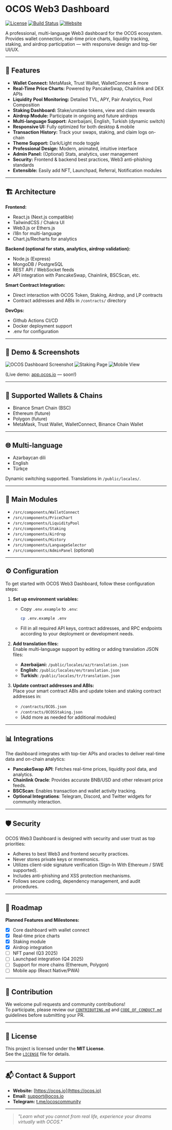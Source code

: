 # OCOS Web3 Dashboard

[![License](https://img.shields.io/badge/license-MIT-blue.svg)](LICENSE)
[![Build Status](https://img.shields.io/github/workflow/status/OCOS-ORG/ocos-web3-dashboard/CI)](https://github.com/OCOS-ORG/ocos-web3-dashboard/actions)
[![Website](https://img.shields.io/website-up-down-green-red/http/shields.io.svg)](https://ocos.io)

A professional, multi-language Web3 dashboard for the OCOS ecosystem.  
Provides wallet connection, real-time price charts, liquidity tracking, staking, and airdrop participation — with responsive design and top-tier UI/UX.

---

## 🚀 Features

- **Wallet Connect:** MetaMask, Trust Wallet, WalletConnect & more
- **Real-Time Price Charts:** Powered by PancakeSwap, Chainlink and DEX APIs
- **Liquidity Pool Monitoring:** Detailed TVL, APY, Pair Analytics, Pool Composition
- **Staking Dashboard:** Stake/unstake tokens, view and claim rewards
- **Airdrop Module:** Participate in ongoing and future airdrops
- **Multi-language Support:** Azerbaijani, English, Turkish (dynamic switch)
- **Responsive UI:** Fully optimized for both desktop & mobile
- **Transaction History:** Track your swaps, staking, and claim logs on-chain
- **Theme Support:** Dark/Light mode toggle
- **Professional Design:** Modern, animated, intuitive interface
- **Admin Panel:** (Optional) Stats, analytics, user management
- **Security:** Frontend & backend best practices, Web3 anti-phishing standards
- **Extensible:** Easily add NFT, Launchpad, Referral, Notification modules

---

## 🏗️ Architecture

**Frontend:**  
- React.js (Next.js compatible)
- TailwindCSS / Chakra UI  
- Web3.js or Ethers.js  
- i18n for multi-language  
- Chart.js/Recharts for analytics

**Backend (optional for stats, analytics, airdrop validation):**  
- Node.js (Express)
- MongoDB / PostgreSQL  
- REST API / WebSocket feeds  
- API integration with PancakeSwap, Chainlink, BSCScan, etc.

**Smart Contract Integration:**  
- Direct interaction with OCOS Token, Staking, Airdrop, and LP contracts  
- Contract addresses and ABIs in `/contracts/` directory

**DevOps:**  
- Github Actions CI/CD  
- Docker deployment support  
- .env for configuration

---

## 📲 Demo & Screenshots

![OCOS Dashboard Screenshot](docs/screenshots/dashboard-main.png)
![Staking Page](docs/screenshots/staking.png)
![Mobile View](docs/screenshots/mobile.png)

(Live demo: [app.ocos.io](https://app.ocos.io) — soon!)

---

## 🔌 Supported Wallets & Chains

- Binance Smart Chain (BSC)  
- Ethereum (future)  
- Polygon (future)  
- MetaMask, Trust Wallet, WalletConnect, Binance Chain Wallet

---

## 🌐 Multi-language

- Azərbaycan dili
- English
- Türkçe

Dynamic switching supported. Translations in `/public/locales/`.

---

## 🧩 Main Modules

- `/src/components/WalletConnect`
- `/src/components/PriceChart`
- `/src/components/LiquidityPool`
- `/src/components/Staking`
- `/src/components/Airdrop`
- `/src/components/History`
- `/src/components/LanguageSelector`
- `/src/components/AdminPanel` (optional)

---

## ⚙️ Configuration

To get started with OCOS Web3 Dashboard, follow these configuration steps:

1. **Set up environment variables:**
   - Copy `.env.example` to `.env`:
     ```bash
     cp .env.example .env
     ```
   - Fill in all required API keys, contract addresses, and RPC endpoints according to your deployment or development needs.

2. **Add translation files:**  
   Enable multi-language support by editing or adding translation JSON files:
   - **Azerbaijani:** `/public/locales/az/translation.json`
   - **English:** `/public/locales/en/translation.json`
   - **Turkish:** `/public/locales/tr/translation.json`

3. **Update contract addresses and ABIs:**  
   Place your smart contract ABIs and update token and staking contract addresses in:
   - `/contracts/OCOS.json`
   - `/contracts/OCOSStaking.json`
   - (Add more as needed for additional modules)

---

## 📊 Integrations

The dashboard integrates with top-tier APIs and oracles to deliver real-time data and on-chain analytics:
- **PancakeSwap API**: Fetches real-time prices, liquidity pool data, and analytics.
- **Chainlink Oracle**: Provides accurate BNB/USD and other relevant price feeds.
- **BSCScan**: Enables transaction and wallet activity tracking.
- **Optional Integrations**: Telegram, Discord, and Twitter widgets for community interaction.

---

## 🛡️ Security

OCOS Web3 Dashboard is designed with security and user trust as top priorities:
- Adheres to best Web3 and frontend security practices.
- Never stores private keys or mnemonics.
- Utilizes client-side signature verification (Sign-In With Ethereum / SIWE supported).
- Includes anti-phishing and XSS protection mechanisms.
- Follows secure coding, dependency management, and audit procedures.

---

## 📝 Roadmap

**Planned Features and Milestones:**
- [x] Core dashboard with wallet connect
- [x] Real-time price charts
- [x] Staking module
- [x] Airdrop integration
- [ ] NFT panel (Q3 2025)
- [ ] Launchpad integration (Q4 2025)
- [ ] Support for more chains (Ethereum, Polygon)
- [ ] Mobile app (React Native/PWA)

---

## 🤝 Contribution

We welcome pull requests and community contributions!  
To participate, please review our [`CONTRIBUTING.md`](CONTRIBUTING.md) and [`CODE_OF_CONDUCT.md`](CODE_OF_CONDUCT.md) guidelines before submitting your PR.

---

## 📄 License

This project is licensed under the **MIT License**.  
See the [`LICENSE`](LICENSE) file for details.

---

## 📬 Contact & Support

- **Website:** [https://ocos.io](https://ocos.io)
- **Email:** [support@ocos.io](mailto:support@ocos.io)
- **Telegram:** [t.me/ocoscommunity](https://t.me/OCOS_Official)

---

> _"Learn what you cannot from real life, experience your dreams virtually with OCOS."_  
